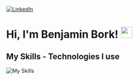 [![LinkedIn](https://cms.austauschkompass.de/rails/active_storage/representations/proxy/eyJfcmFpbHMiOnsibWVzc2FnZSI6IkJBaHBBcThGIiwiZXhwIjpudWxsLCJwdXIiOiJibG9iX2lkIn19--b0c1600ecd85347c51df8830207637857e881a21/eyJfcmFpbHMiOnsibWVzc2FnZSI6IkJBaDdCem9MWm05eWJXRjBTU0lJY0c1bkJqb0dSVlE2RTNKbGMybDZaVjkwYjE5bWFXeHNXd2hKSWdreE1qZ3dCanNHVkVraUNEVTBPUVk3QmxSN0Jqb01aM0poZG1sMGVVa2lDMk5sYm5SbGNnWTdCbFE9IiwiZXhwIjpudWxsLCJwdXIiOiJ2YXJpYXRpb24ifX0=--a45e3d2481a373edaa12b84a993f0f3ebae4c27d/Deutschland-header.png)](https://www.linkedin.com/in/benjaminbork/) 
# Hi, I'm Benjamin Bork! <img src="https://raw.githubusercontent.com/MartinHeinz/MartinHeinz/master/wave.gif" width="30px" height="30px"> 
## My Skills - Technologies I use 
![My Skills](https://skillicons.dev/icons?i=ts,nodejs,react,next,java,spring,aws,graphql,jest)

